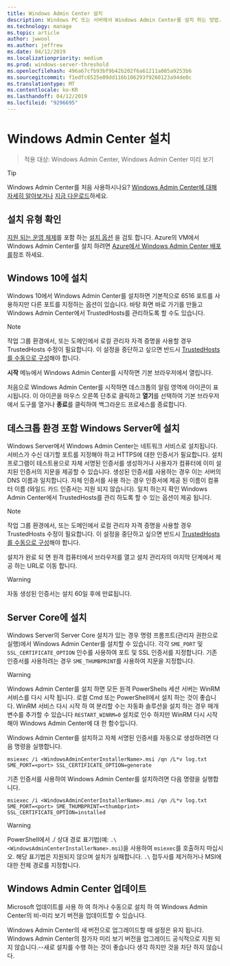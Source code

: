 ```yaml
---
title: Windows Admin Center 설치
description: Windows PC 또는 서버에서 Windows Admin Center를 설치 하는 방법.
ms.technology: manage
ms.topic: article
author: jwwool
ms.author: jeffrew
ms.date: 04/12/2019
ms.localizationpriority: medium
ms.prod: windows-server-threshold
ms.openlocfilehash: 496a67cfb93bf9b42b202f6a61211a085a9253b6
ms.sourcegitcommit: f1edfc6525e09dd116b106293f9260123a94de0c
ms.translationtype: MT
ms.contentlocale: ko-KR
ms.lasthandoff: 04/12/2019
ms.locfileid: "9296695"
---
```

# Windows Admin Center 설치

>적용 대상: Windows Admin Center, Windows Admin Center 미리 보기

> [!Tip]
> Windows Admin Center를 처음 사용하시나요?
> [Windows Admin Center에 대해 자세히 알아보거나](../understand/windows-admin-center.md) [지금 다운로드](https://aka.ms/windowsadmincenter)하세요.

## 설치 유형 확인

[지원 되는 운영 체제](..\plan\installation-options.md#supported-operating-systems-installation)를 포함 하는 [설치 옵션](..\plan\installation-options.md) 을 검토 합니다. Azure의 VM에서 Windows Admin Center를 설치 하려면 [Azure에서 Windows Admin Center 배포를](../azure/deploy-wac-in-azure.md)참조 하세요.

## Windows 10에 설치

Windows 10에서 Windows Admin Center를 설치하면 기본적으로 6516 포트를 사용하지만 다른 포트를 지정하는 옵션이 있습니다. 바탕 화면 바로 가기를 만들고 Windows Admin Center에서 TrustedHosts를 관리하도록 할 수도 있습니다.

> [!NOTE]
> 작업 그룹 환경에서, 또는 도메인에서 로컬 관리자 자격 증명을 사용할 경우 TrustedHosts 수정이 필요합니다. 이 설정을 중단하고 싶으면 반드시 [TrustedHosts를 수동으로 구성](../support/troubleshooting.md#configure-trustedhosts)해야 합니다.

**시작** 메뉴에서 Windows Admin Center를 시작하면 기본 브라우저에서 열립니다.

처음으로 Windows Admin Center를 시작하면 데스크톱의 알림 영역에 아이콘이 표시됩니다. 이 아이콘을 마우스 오른쪽 단추로 클릭하고 **열기**를 선택하여 기본 브라우저에서 도구를 열거나 **종료**를 클릭하여 백그라운드 프로세스를 종료합니다.

## 데스크톱 환경 포함 Windows Server에 설치

Windows Server에서 Windows Admin Center는 네트워크 서비스로 설치됩니다. 서비스가 수신 대기할 포트를 지정해야 하고 HTTPS에 대한 인증서가 필요합니다. 설치 프로그램이 테스트용으로 자체 서명된 인증서를 생성하거나 사용자가 컴퓨터에 이미 설치된 인증서의 지문을 제공할 수 있습니다. 생성된 인증서를 사용하는 경우 이는 서버의 DNS 이름과 일치합니다. 자체 인증서를 사용 하는 경우 인증서에 제공 된 이름이 컴퓨터 이름 (와일드 카드 인증서는 지원 되지 않습니다). 일치 하는지 확인 Windows Admin Center에서 TrustedHosts를 관리 하도록 할 수 있는 옵션이 제공 됩니다.

> [!NOTE]
> 작업 그룹 환경에서, 또는 도메인에서 로컬 관리자 자격 증명을 사용할 경우 TrustedHosts 수정이 필요합니다. 이 설정을 중단하고 싶으면 반드시 [TrustedHosts를 수동으로 구성](../support/troubleshooting.md#configure-trustedhosts)해야 합니다.

설치가 완료 되 면 원격 컴퓨터에서 브라우저를 열고 설치 관리자의 마지막 단계에서 제공 하는 URL로 이동 합니다.

> [!WARNING]
> 자동 생성된 인증서는 설치 60일 후에 만료됩니다.

## Server Core에 설치

Windows Server의 Server Core 설치가 있는 경우 명령 프롬프트(관리자 권한으로 실행)에서 Windows Admin Center를 설치할 수 있습니다. 각각 `SME_PORT` 및 `SSL_CERTIFICATE_OPTION` 인수를 사용하여 포트 및 SSL 인증서를 지정합니다. 기존 인증서를 사용하려는 경우 `SME_THUMBPRINT`를 사용하여 지문을 지정합니다.

> [!WARNING]
> Windows Admin Center를 설치 하면 모든 원격 PowerShells 세션 서버는 WinRM 서비스를 다시 시작 됩니다. 로컬 Cmd 또는 PowerShell에서 설치 하는 것이 좋습니다. WinRM 서비스 다시 시작 하 여 분리할 수는 자동화 솔루션을 설치 하는 경우 매개 변수를 추가할 수 있습니다 ```RESTART_WINRM=0``` 설치로 인수 하지만 WinRM 다시 시작 해야 Windows Admin Center에 대 한 함수입니다.

Windows Admin Center를 설치하고 자체 서명된 인증서를 자동으로 생성하려면 다음 명령을 실행합니다.

```   
msiexec /i <WindowsAdminCenterInstallerName>.msi /qn /L*v log.txt SME_PORT=<port> SSL_CERTIFICATE_OPTION=generate
```

기존 인증서를 사용하여 Windows Admin Center를 설치하려면 다음 명령을 실행합니다.

```
msiexec /i <WindowsAdminCenterInstallerName>.msi /qn /L*v log.txt SME_PORT=<port> SME_THUMBPRINT=<thumbprint> SSL_CERTIFICATE_OPTION=installed
```

> [!WARNING]
> PowerShell에서 ./ 상대 경로 표기법(예: `.\<WindowsAdminCenterInstallerName>.msi`)을 사용하여 `msiexec`를 호출하지 마십시오. 해당 표기법은 지원되지 않으며 설치가 실패합니다. `.\` 접두사를 제거하거나 MSI에 대한 전체 경로를 지정합니다.

## Windows Admin Center 업데이트

Microsoft 업데이트를 사용 하 여 하거나 수동으로 설치 하 여 Windows Admin Center의 비-미리 보기 버전을 업데이트할 수 있습니다. 

Windows Admin Center의 새 버전으로 업그레이드할 때 설정은 유지 됩니다. Windows Admin Center의 참가자 미리 보기 버전을 업그레이드 공식적으로 지원 되지 않습니다.--새로 설치를 수행 하는 것이 좋습니다 생각 하지만 것을 차단 하지 않습니다.